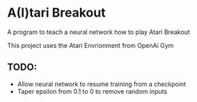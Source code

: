 # A(I)tari Breakout

A program to teach a neural network how to play Atari Breakout

This project uses the Atari Envrionment from OpenAi Gym

## TODO: 
* Allow neural network to resume training from a checkpoint
* Taper epsilon from 0.1 to 0 to remove random inputs